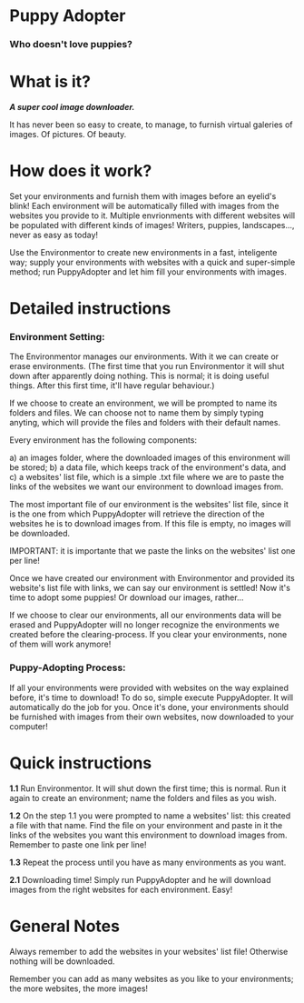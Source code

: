 
# Puppy Adopter

### Who doesn't love puppies?

#  What is it?

_**A super cool image downloader.**_

It has never been so easy to create, to manage, to furnish virtual galeries
of images. Of pictures. Of beauty.


# How does it work?

Set your environments and furnish them with images before an eyelid's blink!
Each environment will be automatically filled with images from the websites
you provide to it. Multiple envrionments with different websites will be
populated with different kinds of images! Writers, puppies, landscapes..., never
as easy as today!

Use the Environmentor to create new environments in a fast, inteligente way;
supply your environments with websites with a quick and super-simple method;
run PuppyAdopter and let him fill your environments with images.

# Detailed instructions 

### Environment Setting:

The Environmentor manages our environments. With it we can create or erase
environments. (The first time that you run Environmentor it will shut down after
apparently doing nothing. This is normal; it is doing useful things. After
this first time, it'll have regular behaviour.)

If we choose to create an environment, we will be prompted to name its folders
and files. We can choose not to name them by simply typing anyting, which will
provide the files and folders with their default names.

Every environment has the following components:

a) an images folder, where the downloaded images of this environment will be stored;
b) a data file, which keeps track of the environment's data, and
c) a websites' list file, which is a simple .txt file where we are to paste the
links of the websites we want our environment to download images from.

The most important file of our environment is the websites' list file, since it
is the one from which PuppyAdopter will retrieve the direction of the websites
he is to download images from. If this file is empty, no images will be
downloaded.

IMPORTANT: it is importante that we paste the links on the websites' list one
per line!

Once we have created our environment with Environmentor and provided its
website's list file with links, we can say our environment is settled! Now
it's time to adopt some puppies! Or download our images, rather...

If we choose to clear our environments, all our environments data will be
erased and PuppyAdopter will no longer recognize the environments we created
before the clearing-process. If you clear your environments, none of them
will work anymore!

### Puppy-Adopting Process:

If all your environments were provided with websites on the way explained before,
it's time to download! To do so, simple execute PuppyAdopter. It will automatically
do the job for you. Once it's done, your environments should be furnished with
images from their own websites, now downloaded to your computer!

# Quick instructions

**1.1** Run Environmentor. It will shut down the first time; this is normal.
Run it again to create an environment; name the folders and files as
you wish.

**1.2** On the step 1.1 you were prompted to name a websites' list: this created a file
with that name. Find the file on your environment and paste in it the
links of the websites you want this environment to download images from. Remember
to paste one link per line!

**1.3** Repeat the process until you have as many environments as you want.

**2.1** Downloading time! Simply run PuppyAdopter and he will download images from
the right websites for each environment. Easy!

# General Notes

Always remember to add the websites in your websites' list file! Otherwise nothing
will be downloaded.

Remember you can add as many websites as you like to your environments; the
more websites, the more images!
